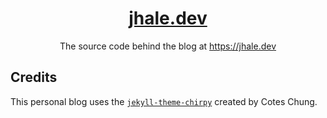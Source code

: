 <div align="center">

  # [jhale.dev](https://jhale.dev)

  The source code behind the blog at https://jhale.dev

</div>

## Credits

This personal blog uses the [`jekyll-theme-chirpy`](https://github.com/cotes2020/jekyll-theme-chirpy) created by Cotes Chung.
